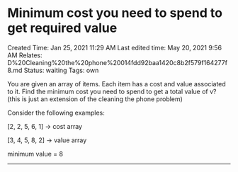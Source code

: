 # Minimum cost you need to spend to get required value

Created Time: Jan 25, 2021 11:29 AM
Last edited time: May 20, 2021 9:56 AM
Relates: D%20Cleaning%20the%20phone%20014fdd92baa1420c8b2f579f164277f8.md
Status: waiting
Tags: own

You are given an array of items. Each item has a cost and value associated to it. Find the minimum cost you need to spend to get a total value of v? (this is just an extension of the cleaning the phone problem)

Consider the following examples: 

[2, 2, 5, 6, 1] → cost array

[3, 4, 5, 8, 2] → value array

minimum value = 8

---